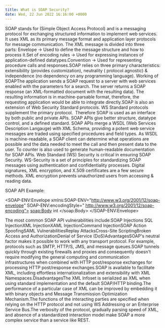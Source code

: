 ```yaml
---
title: What is SOAP Security?
date: Wed, 22 Jun 2022 16:16:00 +0000
---
```

SOAP stands for (Simple Object Access Protocol) and is a messaging protocol for exchanging structured information to implement web services. It uses XML as its primary message format and application layer protocols for message communication. The XML message is divided into three parts: Envelope -> Used to define the message structure and how to process it.Set of encoding rules -> Used for expressing instances of application-defined datatypes.Convention -> Used for representing procedure calls and responses.SOAP relies on three primary characteristics: extensibility (provides customization), neutrality ( protocol agnostic) & independence (no dependency on any programming language). Working of SOAPThe application sends a SOAP request to a server with web services enabled with the parameters for a search. The server returns a SOAP response (an XML-formatted document with the resulting data). The resulting information is in machine-parsable format, therefore, the requesting application would be able to integrate directly.SOAP is also an extension of Web Security Standard protocols. WS Standard protocols supplement the primary protocol.  Therefore SOAP is used as an interface by both public and private APIs. SOAP APIs give better structure, datatype control, and a defined standard. SOAP APIs merge a WSDL (Web Services Description Langauge) with XML Schema, providing a potent web service messages are traded using specified procedures and field types. As WSDL is machine-readable, a SOAP client can determine what operations are possible and the data needed to meet the call and then present data to the user. To counter is also used to generate human-readable documentation for SOAP APIs. Web Standard (WS) Security is critical in ensuring SOAP Security. WS-Security is a set of principles for standardizing SOAP messages using authentication and confidentiality processes. Digital signatures, XML encryption, and X.509 certificates are a few secure methods. XML encryption prevents unauthorized users from accessing & reading data. 

SOAP API Example: 

<?xml version="1.0"?>
<SOAP-ENV:Envelope xmlns:SOAP-ENV="http://www.w3.org/2001/12/soap-envelope" SOAP-ENV:encodingStyle=" http://www.w3.org/2001/12/soap-encoding">
          <soap:Body>
        <HealthybyteWebService xmlns="http://example.org/">
                  <BlogID>int</BlogID>
                </HealthybyteWebService>
          </soap:Body>
</SOAP-ENV:Envelope>

The most common SOAP API vulnerabilities include:SOAP Injections SQL InjectionXML InjectionXAML InjectionCommand InjectionSOAP Action SpoofingSAML VulnerabilitiesReplay AttacksCross-Site ScriptingBroken Access and AuthorizationDenial of Service (DoS)AdvantagesSOAP's neutral factor makes it possible to work with any transport protocol. For example, protocols such as SMTP, HTTP/S, JMS, and message queues.SOAP tunnels quickly through existing firewalls and proxies and consequently doesn't require modifying the general computing and communication infrastructures when combined with HTTP post/response exchanges for processing HTTP post/response exchanges.SOAP is available to facilitate XML, including effortless internationalization and extensibility with XML Namespaces.DisadvantagesThe XML Infoset is serialized as XML when using standard implementation and the default SOAP/HTTP binding.The performance of a particular case of XML can be improved by embedding it with binary objects and Message Transmission Optimization Mechanism.The functions of the interacting parties are specified when relying on the HTTP protocol and not using WS Addressing or an Enterprise Service Bus.The verbosity of the protocol, gradually parsing speed of XML, and absence of a standardized interaction model make SOAP a more complex service than a service like REST.
